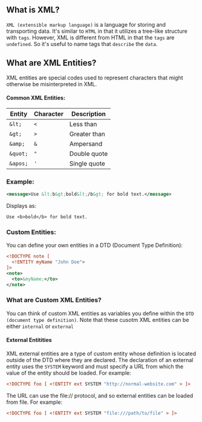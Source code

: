 ## What is XML?
`XML (extensible markup language)` is a language for storing and transporting data. It's similar to `HTML` in that it utilizes a tree-like structure with `tags`. However, XML
is different from HTML in that the `tags` are `undefined`. So it's useful to name tags that `describe` the `data`. 

## What are XML Entities? 
XML entities are special codes used to represent characters that might otherwise be misinterpreted in XML.  

#### **Common XML Entities:**  
| Entity | Character | Description |
|--------|----------|-------------|
| `&lt;`  | `<`  | Less than |
| `&gt;`  | `>`  | Greater than |
| `&amp;`  | `&`  | Ampersand |
| `&quot;`  | `"`  | Double quote |
| `&apos;`  | `'`  | Single quote |

### **Example:**  
```xml
<message>Use &lt;b&gt;bold&lt;/b&gt; for bold text.</message>
```
Displays as: 
```
Use <b>bold</b> for bold text.
```

### **Custom Entities:**  
You can define your own entities in a DTD (Document Type Definition):  
```xml
<!DOCTYPE note [
  <!ENTITY myName "John Doe">
]>
<note>
  <to>&myName;</to>
</note>
```
### What are Custom XML Entities? 
You can think of custom XML entities as variables you define within the `DTD (document type definition)`. Note that these cusotm XML entities can be either `internal` or `external`

#### External Entitities
XML external entities are a type of custom entity whose definition is located outside of the DTD where they are declared.
The declaration of an external entity uses the `SYSTEM` keyword and must specify a URL from which the value of the entity should be loaded. For example:

```xml
<!DOCTYPE foo [ <!ENTITY ext SYSTEM "http://normal-website.com" > ]>
```

The URL can use the file:// protocol, and so external entities can be loaded from file. For example:

```xml
<!DOCTYPE foo [ <!ENTITY ext SYSTEM "file:///path/to/file" > ]>
```

